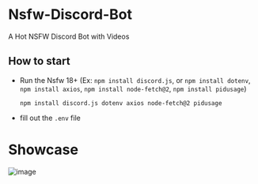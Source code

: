 # Nsfw-Discord-Bot

A Hot NSFW Discord Bot with Videos

## How to start
- Run the Nsfw 18+ (Ex: `npm install discord.js`, or `npm install dotenv`, `npm install axios`, `npm install node-fetch@2`, `npm install pidusage`)
  ```
  npm install discord.js dotenv axios node-fetch@2 pidusage
  ```
- fill out the `.env` file


# Showcase



![image](https://github.com/k4itruns/Nsfw-Discord-Bot/assets/165021327/cab9898d-af27-4804-951d-531d11d9eb34)


